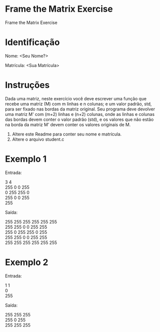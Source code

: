 # Frame the Matrix Exercise
Frame the Matrix Exercise

# Identificação
Nome: <Seu Nome?>

Matrícula: <Sua Matrícula>

# Instruções
Dada uma matriz, neste exercício você deve escrever uma função que recebe uma matriz (M) com m linhas e n colunas; e um valor padrão, std, para ser fixado nas bordas da matriz original. Seu programa deve devolver uma matriz M' com (m+2) linhas e (n+2) colunas, onde as linhas e colunas das bordas devem conter o valor padrão (std), e os valores que não estão na borda da matriz M' devem conter os valores originais de M.  

1. Altere este Readme para conter seu nome e matrícula.
2. Altere o arquivo student.c

# Exemplo 1
Entrada:

3 4\
255 0 0 255\
0 255 255 0\
255 0 0 255\
255

Saída:

255 255 255 255 255 255\
255 255 0 0 255 255\
255 0 255 255 0 255\
255 255 0 0 255 255\
255 255 255 255 255 255

# Exemplo 2
Entrada:

1 1\
0\
255

Saída:

255 255 255\
255 0 255\
255 255 255



